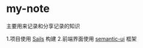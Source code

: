 # my-note
主要用来记录和分享记录的知识

1.项目使用 [Sails](http://sailsjs.org) 构建
2.前端界面使用 [semantic-ui](http://semantic-ui.com/) 框架
